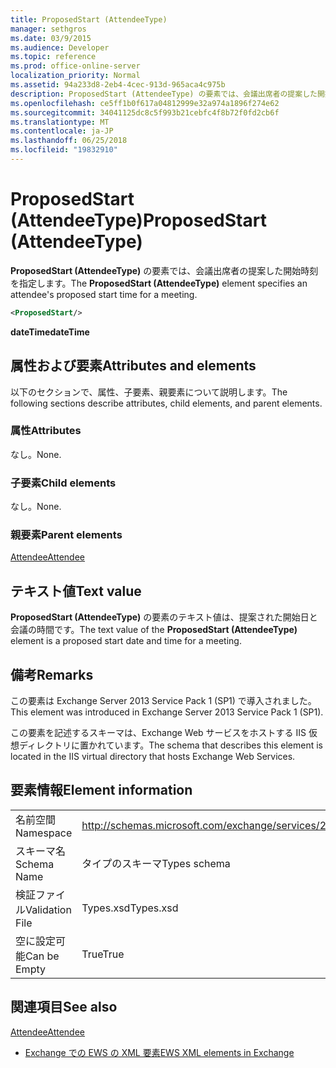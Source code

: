 ```yaml
---
title: ProposedStart (AttendeeType)
manager: sethgros
ms.date: 03/9/2015
ms.audience: Developer
ms.topic: reference
ms.prod: office-online-server
localization_priority: Normal
ms.assetid: 94a233d8-2eb4-4cec-913d-965aca4c975b
description: ProposedStart (AttendeeType) の要素では、会議出席者の提案した開始時刻を指定します。
ms.openlocfilehash: ce5ff1b0f617a04812999e32a974a1896f274e62
ms.sourcegitcommit: 34041125dc8c5f993b21cebfc4f8b72f0fd2cb6f
ms.translationtype: MT
ms.contentlocale: ja-JP
ms.lasthandoff: 06/25/2018
ms.locfileid: "19832910"
---
```

# <a name="proposedstart-attendeetype"></a><span data-ttu-id="4f406-103">ProposedStart (AttendeeType)</span><span class="sxs-lookup"><span data-stu-id="4f406-103">ProposedStart (AttendeeType)</span></span>

<span data-ttu-id="4f406-104">**ProposedStart (AttendeeType)** の要素では、会議出席者の提案した開始時刻を指定します。</span><span class="sxs-lookup"><span data-stu-id="4f406-104">The **ProposedStart (AttendeeType)** element specifies an attendee's proposed start time for a meeting.</span></span> 
  
```XML
<ProposedStart/>
```

 <span data-ttu-id="4f406-105">**dateTime**</span><span class="sxs-lookup"><span data-stu-id="4f406-105">**dateTime**</span></span>
## <a name="attributes-and-elements"></a><span data-ttu-id="4f406-106">属性および要素</span><span class="sxs-lookup"><span data-stu-id="4f406-106">Attributes and elements</span></span>

<span data-ttu-id="4f406-107">以下のセクションで、属性、子要素、親要素について説明します。</span><span class="sxs-lookup"><span data-stu-id="4f406-107">The following sections describe attributes, child elements, and parent elements.</span></span>
  
### <a name="attributes"></a><span data-ttu-id="4f406-108">属性</span><span class="sxs-lookup"><span data-stu-id="4f406-108">Attributes</span></span>

<span data-ttu-id="4f406-109">なし。</span><span class="sxs-lookup"><span data-stu-id="4f406-109">None.</span></span>
  
### <a name="child-elements"></a><span data-ttu-id="4f406-110">子要素</span><span class="sxs-lookup"><span data-stu-id="4f406-110">Child elements</span></span>

<span data-ttu-id="4f406-111">なし。</span><span class="sxs-lookup"><span data-stu-id="4f406-111">None.</span></span>
  
### <a name="parent-elements"></a><span data-ttu-id="4f406-112">親要素</span><span class="sxs-lookup"><span data-stu-id="4f406-112">Parent elements</span></span>

[<span data-ttu-id="4f406-113">Attendee</span><span class="sxs-lookup"><span data-stu-id="4f406-113">Attendee</span></span>](attendee.md)
  
## <a name="text-value"></a><span data-ttu-id="4f406-114">テキスト値</span><span class="sxs-lookup"><span data-stu-id="4f406-114">Text value</span></span>

<span data-ttu-id="4f406-115">**ProposedStart (AttendeeType)** の要素のテキスト値は、提案された開始日と会議の時間です。</span><span class="sxs-lookup"><span data-stu-id="4f406-115">The text value of the **ProposedStart (AttendeeType)** element is a proposed start date and time for a meeting.</span></span> 
  
## <a name="remarks"></a><span data-ttu-id="4f406-116">備考</span><span class="sxs-lookup"><span data-stu-id="4f406-116">Remarks</span></span>

<span data-ttu-id="4f406-117">この要素は Exchange Server 2013 Service Pack 1 (SP1) で導入されました。</span><span class="sxs-lookup"><span data-stu-id="4f406-117">This element was introduced in Exchange Server 2013 Service Pack 1 (SP1).</span></span>
  
<span data-ttu-id="4f406-118">この要素を記述するスキーマは、Exchange Web サービスをホストする IIS 仮想ディレクトリに置かれています。</span><span class="sxs-lookup"><span data-stu-id="4f406-118">The schema that describes this element is located in the IIS virtual directory that hosts Exchange Web Services.</span></span>
  
## <a name="element-information"></a><span data-ttu-id="4f406-119">要素情報</span><span class="sxs-lookup"><span data-stu-id="4f406-119">Element information</span></span>

|||
|:-----|:-----|
|<span data-ttu-id="4f406-120">名前空間</span><span class="sxs-lookup"><span data-stu-id="4f406-120">Namespace</span></span>  <br/> |http://schemas.microsoft.com/exchange/services/2006/types  <br/> |
|<span data-ttu-id="4f406-121">スキーマ名</span><span class="sxs-lookup"><span data-stu-id="4f406-121">Schema Name</span></span>  <br/> |<span data-ttu-id="4f406-122">タイプのスキーマ</span><span class="sxs-lookup"><span data-stu-id="4f406-122">Types schema</span></span>  <br/> |
|<span data-ttu-id="4f406-123">検証ファイル</span><span class="sxs-lookup"><span data-stu-id="4f406-123">Validation File</span></span>  <br/> |<span data-ttu-id="4f406-124">Types.xsd</span><span class="sxs-lookup"><span data-stu-id="4f406-124">Types.xsd</span></span>  <br/> |
|<span data-ttu-id="4f406-125">空に設定可能</span><span class="sxs-lookup"><span data-stu-id="4f406-125">Can be Empty</span></span>  <br/> |<span data-ttu-id="4f406-126">True</span><span class="sxs-lookup"><span data-stu-id="4f406-126">True</span></span>  <br/> |
   
## <a name="see-also"></a><span data-ttu-id="4f406-127">関連項目</span><span class="sxs-lookup"><span data-stu-id="4f406-127">See also</span></span>



[<span data-ttu-id="4f406-128">Attendee</span><span class="sxs-lookup"><span data-stu-id="4f406-128">Attendee</span></span>](attendee.md)


- [<span data-ttu-id="4f406-129">Exchange での EWS の XML 要素</span><span class="sxs-lookup"><span data-stu-id="4f406-129">EWS XML elements in Exchange</span></span>](ews-xml-elements-in-exchange.md)

